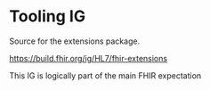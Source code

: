# Tooling IG

Source for the extensions package.

https://build.fhir.org/ig/HL7/fhir-extensions

This IG is logically part of the main FHIR expectation

 